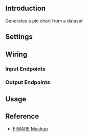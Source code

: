 ## Introduction

Generates a pie chart from a dataset

## Settings

## Wiring

### Input Endpoints

### Output Endpoints

## Usage

## Reference

- [FIWARE Mashup](https://mashup.lab.fiware.org/)
